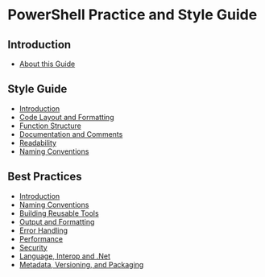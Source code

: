 PowerShell Practice and Style Guide
===================================

## Introduction
* [About this Guide](README.md)

## Style Guide

* [Introduction](Style-Guide/Introduction.md)
* [Code Layout and Formatting](Style-Guide/Code-Layout-and-Formatting.md)
* [Function Structure](Style-Guide/Function-Structure.md)
* [Documentation and Comments](Style-Guide/Documentation-and-Comments.md)
* [Readability](Style-Guide/Readability.md)
* [Naming Conventions](Style-Guide/Naming-Conventions.md)

## Best Practices

* [Introduction](Best-Practices/Introduction.md)
* [Naming Conventions](Best-Practices/Naming-Conventions.md)
* [Building Reusable Tools](Best-Practices/Building-Reusable-Tools.md)
* [Output and Formatting](Best-Practices/Output-and-Formatting.md)
* [Error Handling](Best-Practices/Error-Handling.md)
* [Performance](Best-Practices/Performance.md)
* [Security](Best-Practices/Security.md)
* [Language, Interop and .Net](Best-Practices/Language-Interop-and-.Net.md)
* [Metadata, Versioning, and Packaging](Best-Practices/Metadata-Versioning-and-Packaging.md)
